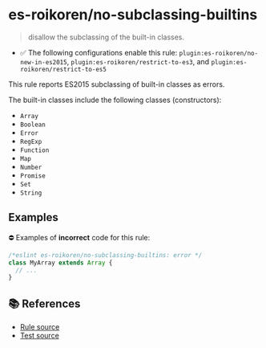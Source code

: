 # es-roikoren/no-subclassing-builtins
> disallow the subclassing of the built-in classes.

- ✅ The following configurations enable this rule: `plugin:es-roikoren/no-new-in-es2015`, `plugin:es-roikoren/restrict-to-es3`, and `plugin:es-roikoren/restrict-to-es5`

This rule reports ES2015 subclassing of built-in classes as errors.

The built-in classes include the following classes (constructors):

- `Array`
- `Boolean`
- `Error`
- `RegExp`
- `Function`
- `Map`
- `Number`
- `Promise`
- `Set`
- `String`

## Examples

⛔ Examples of **incorrect** code for this rule:

```js
/*eslint es-roikoren/no-subclassing-builtins: error */
class MyArray extends Array {
  // ...
}
```

## 📚 References

- [Rule source](https://github.com/roikoren755/eslint-plugin-es/blob/v2.0.9/src/rules/no-subclassing-builtins.ts)
- [Test source](https://github.com/roikoren755/eslint-plugin-es/blob/v2.0.9/tests/src/rules/no-subclassing-builtins.ts)
